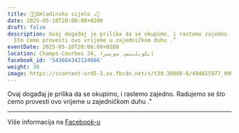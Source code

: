 ```yaml
---
title: 🍫🍪Omladinsko sijelo ☕️🍩
date: 2025-05-10T20:00:00+0200
draft: false
description: Ovaj događaj je prilika da se okupimo, i rastemo zajedno. Radujemo se
  što ćemo provesti ovo vrijeme u zajedničkom duhu .”
eventDate: 2025-05-10T20:00:00+0200
location: Champs-Courbes 24, ‏إيكوبلينس‏، ‏سويسرا‏
facebook_id: '543664342124666'
weight: 30
image: https://scontent-ord5-3.xx.fbcdn.net/v/t39.30808-6/494655977_999846225609310_4487878895912218163_n.jpg?_nc_cat=107&ccb=1-7&_nc_sid=9e60e4&_nc_ohc=bO_q44KWzS0Q7kNvwHRyfXI&_nc_oc=AdkXkrZfT0l1E5FWqN1TWUgFfU-QLfXISZvpejShCXuwlfBibLRxaYri21isYRDb8vE&_nc_zt=23&_nc_ht=scontent-ord5-3.xx&edm=ABTKTjYEAAAA&_nc_gid=IQESIIzawUrMm0VuhBndRw&_nc_tpa=Q5bMBQEvXsoZUzVRWTFiv-5nZWJfQ2XhVBE7IGVSH6xMj1Y3wMtzl8dztFq8qmpjFPl2sGnNiAvH_cK7wg&oh=00_Affz-M7i5G7fYu6a5dWN8j2OAlNjjuLDMdo-UlVvh3HgCA&oe=6905F998
---
```


Ovaj događaj je prilika da se okupimo, i rastemo zajedno. Radujemo se što ćemo provesti ovo vrijeme u zajedničkom duhu .”

---

Više informacija na [Facebook-u](https://facebook.com/events/543664342124666)
